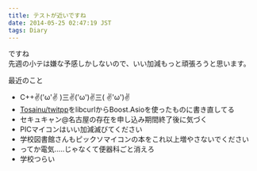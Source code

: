 ```yaml
---
title: テストが近いですね
date: 2014-05-25 02:47:19 JST
tags: Diary
---
```

ですね  
先週の小テは嫌な予感しかしないので、いい加減もっと頑張ろうと思います。

最近のこと

* C++✌('ω'✌ )三✌('ω')✌三( ✌'ω')✌
* [Tosainu/twitpp](https://github.com/Tosainu/twitpp "Tosainu/twitpp")をlibcurlからBoost.Asioを使ったものに書き直してる
* セキュキャン@名古屋の存在を申し込み期間終了後に気づく
* PICマイコンはいい加減滅びてください
* 学校図書館さんもピックソマイコンの本をこれ以上増やさないでください
* ってか電気.....じゃなくて便器科ごと消えろ
* 学校つらい